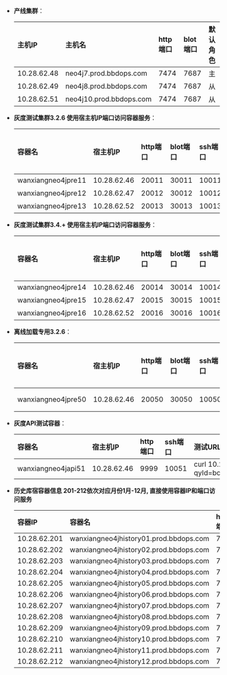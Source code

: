 - **产线集群**：

    | 主机IP | 主机名 | http端口 | blot端口 | 默认角色|
    | :------| :------ | :------ | :------ |:------ |
    | 10.28.62.48 | neo4j7.prod.bbdops.com  | 7474 | 7687 | 主 |
    | 10.28.62.49 | neo4j8.prod.bbdops.com  | 7474 | 7687 | 从 |
    | 10.28.62.51 | neo4j10.prod.bbdops.com | 7474 | 7687 | 从 |

- **灰度测试集群3.2.6 使用宿主机IP端口访问容器服务**：

    | 容器名 | 宿主机IP | http端口 | blot端口 | ssh端口 | 默认角色|
    | :------| :------ | :------ | :------ |:------ |:------ |
    |   wanxiangneo4jpre11 | 10.28.62.46 |  20011 |  30011 | 10011 | 主 |
    |   wanxiangneo4jpre12 | 10.28.62.47 |  20012 |  30012 | 10012 | 从 |
    |   wanxiangneo4jpre13 | 10.28.62.52 |  20013 |  30013 | 10013 | 从 |

- **灰度测试集群3.4.+ 使用宿主机IP端口访问容器服务**：

    | 容器名 | 宿主机IP | http端口 | blot端口 | ssh端口 | 默认角色|
    | :------| :------ | :------ | :------ |:------ |:------ |
    |   wanxiangneo4jpre14 | 10.28.62.46 |  20014 |  30014 | 10014 | 主 |
    |   wanxiangneo4jpre15 | 10.28.62.47 |  20015 |  30015 | 10015 | 从 |
    |   wanxiangneo4jpre16 | 10.28.62.52 |  20016 |  30016 | 10016 | 从 |

- **离线加载专用3.2.6**：

    | 容器名 | 宿主机IP | http端口 | blot端口 | ssh端口 | 默认角色|
    | :------| :------ | :------ | :------ |:------ |:------ |
    |   wanxiangneo4jpre50 | 10.28.62.46 |  20050 |  30050 | 10050 | 单点 |

- **灰度API测试容器**：

    | 容器名 | 宿主机IP | http端口  | ssh端口 | 测试URL|
    | :------| :------ | :------  |:------ |:------ |
    |   wanxiangneo4japi51 | 10.28.62.46 |  9999 | 10051 | curl 10.28.62.46:9999/api/0/graph/query?qyId=bc3e060bf3d94692a29bc9c6ecc363f2&distance=8 |

- **历史库宿容器信息 201-212依次对应月份1月-12月, 直接使用容器IP和端口访问服务**

    | 容器IP | 容器名  | http端口 | blot端口 | 宿主机名 | 宿主IP |
    | :------| :------ | :------ | :------  | :------ | :------ |
    | 10.28.62.201 | wanxiangneo4jhistory01.prod.bbdops.com | 7474 | 7687  | neo4j9.prod.bbdops.com | 10.28.62.50 |
    | 10.28.62.202 | wanxiangneo4jhistory02.prod.bbdops.com | 7474 | 7687  | neo4j9.prod.bbdops.com | 10.28.62.50 |
    | 10.28.62.203 | wanxiangneo4jhistory03.prod.bbdops.com | 7474 | 7687  | neo4j9.prod.bbdops.com | 10.28.62.50 |
    | 10.28.62.204 | wanxiangneo4jhistory04.prod.bbdops.com | 7474 | 7687  | neo4j9.prod.bbdops.com | 10.28.62.50 |
    | 10.28.62.205 | wanxiangneo4jhistory05.prod.bbdops.com | 7474 | 7687  | neo4j9.prod.bbdops.com | 10.28.62.50 |
    | 10.28.62.206 | wanxiangneo4jhistory06.prod.bbdops.com | 7474 | 7687  | neo4j9.prod.bbdops.com | 10.28.62.50 |
    | 10.28.62.207 | wanxiangneo4jhistory07.prod.bbdops.com | 7474 | 7687  | neo4j9.prod.bbdops.com | 10.28.62.50 |
    | 10.28.62.208 | wanxiangneo4jhistory08.prod.bbdops.com | 7474 | 7687  | neo4j9.prod.bbdops.com | 10.28.62.50 |
    | 10.28.62.209 | wanxiangneo4jhistory09.prod.bbdops.com | 7474 | 7687  | neo4j9.prod.bbdops.com | 10.28.62.50 |
    | 10.28.62.210 | wanxiangneo4jhistory10.prod.bbdops.com | 7474 | 7687  | neo4j9.prod.bbdops.com | 10.28.62.50 |
    | 10.28.62.211 | wanxiangneo4jhistory11.prod.bbdops.com | 7474 | 7687  | neo4j9.prod.bbdops.com | 10.28.62.50 |
    | 10.28.62.212 | wanxiangneo4jhistory12.prod.bbdops.com | 7474 | 7687  | neo4j9.prod.bbdops.com | 10.28.62.50 |